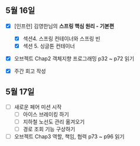 ## 5월 16일

- [x] [인프런]  김영한님의 **스프링 핵심 원리 - 기본편**
  - [x] 섹션4. 스프링 컨테이너와 스프링 빈
  - [x] 섹션 5. 싱글톤 컨테이너
- [x] 오브젝트 Chap2 객체지향 프로그래밍 p32 ~ p72 읽기
- [x] 주간 회고 작성



## 5월 17일

- [ ] 새로운 페어 미션 시작
  - [ ] 아이스 브레이킹 하기
  - [ ] 지하철 노선도 관리 옮겨오기
  - [ ] 경로 조회 기능 구상하기
- [ ] 오브젝트 Chap3 역할, 책임, 협력 p73 ~ p96 읽기
